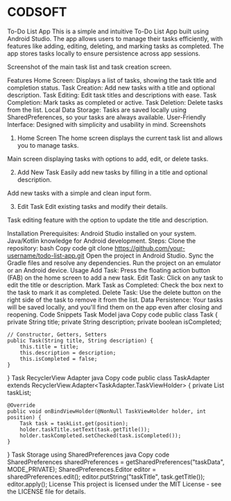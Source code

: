 # CODSOFT

To-Do List App
This is a simple and intuitive To-Do List App built using Android Studio. The app allows users to manage their tasks efficiently, with features like adding, editing, deleting, and marking tasks as completed. The app stores tasks locally to ensure persistence across app sessions.


Screenshot of the main task list and task creation screen.

Features
Home Screen: Displays a list of tasks, showing the task title and completion status.
Task Creation: Add new tasks with a title and optional description.
Task Editing: Edit task titles and descriptions with ease.
Task Completion: Mark tasks as completed or active.
Task Deletion: Delete tasks from the list.
Local Data Storage: Tasks are saved locally using SharedPreferences, so your tasks are always available.
User-Friendly Interface: Designed with simplicity and usability in mind.
Screenshots
1. Home Screen
The home screen displays the current task list and allows you to manage tasks.


Main screen displaying tasks with options to add, edit, or delete tasks.

2. Add New Task
Easily add new tasks by filling in a title and optional description.


Add new tasks with a simple and clean input form.

3. Edit Task
Edit existing tasks and modify their details.


Task editing feature with the option to update the title and description.

Installation
Prerequisites:
Android Studio installed on your system.
Java/Kotlin knowledge for Android development.
Steps:
Clone the repository:
bash
Copy code
git clone https://github.com/your-username/todo-list-app.git
Open the project in Android Studio.
Sync the Gradle files and resolve any dependencies.
Run the project on an emulator or an Android device.
Usage
Add Task: Press the floating action button (FAB) on the home screen to add a new task.
Edit Task: Click on any task to edit the title or description.
Mark Task as Completed: Check the box next to the task to mark it as completed.
Delete Task: Use the delete button on the right side of the task to remove it from the list.
Data Persistence: Your tasks will be saved locally, and you'll find them on the app even after closing and reopening.
Code Snippets
Task Model
java
Copy code
public class Task {
    private String title;
    private String description;
    private boolean isCompleted;

    // Constructor, Getters, Setters
    public Task(String title, String description) {
        this.title = title;
        this.description = description;
        this.isCompleted = false;
    }
}
Task RecyclerView Adapter
java
Copy code
public class TaskAdapter extends RecyclerView.Adapter<TaskAdapter.TaskViewHolder> {
    private List<Task> taskList;

    @Override
    public void onBindViewHolder(@NonNull TaskViewHolder holder, int position) {
        Task task = taskList.get(position);
        holder.taskTitle.setText(task.getTitle());
        holder.taskCompleted.setChecked(task.isCompleted());
    }
}
Task Storage using SharedPreferences
java
Copy code
SharedPreferences sharedPreferences = getSharedPreferences("taskData", MODE_PRIVATE);
SharedPreferences.Editor editor = sharedPreferences.edit();
editor.putString("taskTitle", task.getTitle());
editor.apply();
License
This project is licensed under the MIT License - see the LICENSE file for details.
